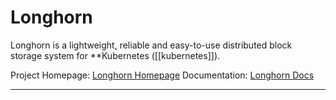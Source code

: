 # Longhorn
Longhorn is a lightweight, reliable and easy-to-use distributed block storage system for **Kubernetes ([[kubernetes]]).

Project Homepage: [Longhorn Homepage](https://longhorn.io)
Documentation: [Longhorn Docs](https://longhorn.io/docs/)

---
